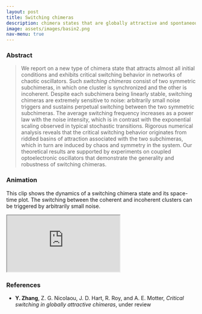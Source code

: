 ```yaml
---
layout: post
title: Switching chimeras
description: chimera states that are globally attractive and spontaneously switching
image: assets/images/basin2.png
nav-menu: true
---
```


### Abstract
> We report on a new type of chimera state that attracts almost all initial conditions and exhibits critical switching behavior in networks of chaotic oscillators.
> Such _switching chimeras_ consist of two symmetric subchimeras, in which one cluster is synchronized and the other is incoherent.
> Despite each subchimera being linearly stable, switching chimeras are extremely sensitive to noise: arbitrarily small noise triggers and sustains perpetual switching between the two symmetric subchimeras.
> The average switching frequency increases as a power law with the noise intensity, which is in contrast with the exponential scaling observed in typical stochastic transitions.
> Rigorous numerical analysis reveals that the critical switching behavior originates from riddled basins of attraction associated with the two subchimeras, which in turn are induced by chaos and symmetry in the system.
> Our theoretical results are supported by experiments on coupled optoelectronic oscillators that demonstrate the generality and robustness of switching chimeras.

<!--
### Gallery
You can explore the details of the riddled basins of the switching chimera by zooming in on the interactive image below.
You can also download a high-resolution file (7200x7200 resolution, around 12 MB) [here](/assets/images/basin1.png).
This image is the winner of the [2018 Northwestern Science Images Contest](https://bit.ly/2EzP3BX).


<div class="resp-container-square">
  <iframe class="resp-iframe" allowfullscreen="true" src="https://www.easyzoom.com/embed/ac392371a68347d1bf632935660f0216"></iframe>
</div>
-->

### Animation
This clip shows the dynamics of a switching chimera state and its space-time plot. The switching between the coherent and incoherent clusters can be triggered by arbitrarily small noise.

<div class="resp-container-narrow">
  <iframe class="resp-iframe" src="https://www.youtube.com/embed/PIVgurLIGN0" allow="accelerometer; autoplay; encrypted-media; gyroscope; picture-in-picture" allowfullscreen></iframe>
</div>

### References
* **Y. Zhang**, Z. G. Nicolaou, J. D. Hart, R. Roy, and A. E. Motter, *Critical switching in globally attractive chimeras*, under review

